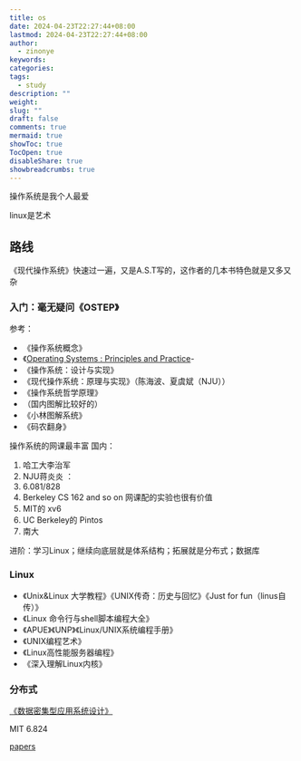 ```yaml
---
title: os
date: 2024-04-23T22:27:44+08:00
lastmod: 2024-04-23T22:27:44+08:00
author:
  - zinonye
keywords: 
categories: 
tags:
  - study
description: ""
weight: 
slug: ""
draft: false
comments: true
mermaid: true
showToc: true
TocOpen: true
disableShare: true
showbreadcrumbs: true
---
```

操作系统是我个人最爱

linux是艺术

## 路线
《现代操作系统》快速过一遍，又是A.S.T写的，这作者的几本书特色就是又多又杂
### 入门：毫无疑问《OSTEP》
参考：
- 《操作系统概念》
- 《[Operating Systems : Principles and Practice](https://book.douban.com/subject/25984145/)-
- 《操作系统：设计与实现》
- 《现代操作系统：原理与实现》（陈海波、夏虞斌（NJU））
- 《操作系统哲学原理》
- （国内图解比较好的）
- 《小林图解系统》
- 《码农翻身》

操作系统的网课最丰富
国内：
1. 哈工大李治军
2. NJU蒋炎炎
：
1. 6.081/828
2. Berkeley CS 162
and so on
网课配的实验也很有价值
1. MIT的 xv6
2. UC Berkeley的 Pintos
3. 南大

进阶：学习Linux；继续向底层就是体系结构；拓展就是分布式；数据库


### Linux
- 《Unix&Linux 大学教程》《UNIX传奇：历史与回忆》《Just for fun（linus自传）》
- 《Linux 命令行与shell脚本编程大全》
- 《APUE》《UNP》《Linux/UNIX系统编程手册》
- 《UNIX编程艺术》
- 《Linux高性能服务器编程》
- 《深入理解Linux内核》



### 分布式
[《数据密集型应用系统设计》](https://book.douban.com/subject/30329536/)

MIT 6.824

[papers](http://dsrg.pdos.csail.mit.edu/papers/)

